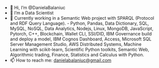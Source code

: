 - 👋 Hi, I’m @DanielaBalaniuc
- 👀 I’m a Data Scientist
- 🌱 Currently working in a Semantic Web project with SPARQL (Protocol and RDF Query Language).  - Python, Pandas, Data Dictionary, SQL, MySQL, NoSQL, Data Analytics, Nodejs, Linux, MongoDB, JavaScript, Pytorch, C++, Blockchain, Wallet CLI, SSI/DID, IBM Governance build and deploy a model, IBM Cognos Dashboard, Access, Microsoft SQL Server Management Studio, AWS Distributed Systems, Machine Learning with scikit-learn, Scientific Python toolkits, Semantic Web, Algorithmic trading, Finance, Statistics and Calculus with Python.
- 📫 How to reach me: danielabalaniuc@gmail.com

<!---
DanielaBalaniuc/DanielaBalaniuc is a ✨ special ✨ repository because its `README.md` (this file) appears on your GitHub profile.
You can click the Preview link to take a look at your changes.
--->
